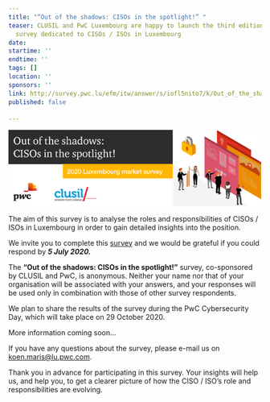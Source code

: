 ```yaml
---
title: "“Out of the shadows: CISOs in the spotlight!” "
teaser: CLUSIL and PwC Luxembourg are happy to launch the third edition of the only
  survey dedicated to CISOs / ISOs in Luxembourg
date: 
startime: ''
endtime: ''
tags: []
location: ''
sponsors: ''
link: http://survey.pwc.lu/efm/itw/answer/s/iofl5nito7/k/Out_of_the_shadows_CISOs_in_the_spotlight_2020
published: false

---
```

![](/assets/img/banner-ciso-survey_bat.png)

The aim of this survey is to analyse the roles and responsibilities of CISOs / ISOs in Luxembourg in order to gain detailed insights into the position.   
  
We invite you to complete this [survey](http://survey.pwc.lu/efm/itw/answer/s/iofl5nito7/k/Out_of_the_shadows_CISOs_in_the_spotlight_2020) and we would be grateful if you could respond by **_5 July 2020._**  
  
The **“Out of the shadows: CISOs in the spotlight!”** survey, co-sponsored by CLUSIL and PwC, is anonymous. Neither your name nor that of your organisation will be associated with your answers, and your responses will be used only in combination with those of other survey respondents.   
  
We plan to share the results of the survey during the PwC Cybersecurity Day, which will take place on 29 October 2020.   
  
More information coming soon...   
  
If you have any questions about the survey, please e-mail us on [koen.maris@lu.pwc.com](mailto:koen.maris@lu.pwc.com).  
  
Thank you in advance for participating in this survey. Your insights will help us, and help you, to get a clearer picture of how the CISO / ISO’s role and responsibilities are evolving. 